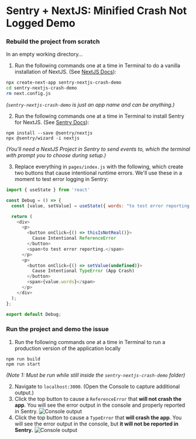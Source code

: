# Sentry + NextJS: Minified Crash Not Logged Demo

### Rebuild the project from scratch

In an empty working directory...

1. Run the following commands one at a time in Terminal to do a vanilla installation of NextJS. (See [NextJS Docs](https://nextjs.org/docs/api-reference/create-next-app)):
```bash
npx create-next-app sentry-nextjs-crash-demo
cd sentry-nextjs-crash-demo
rm next.config.js
```
_(`sentry-nextjs-crash-demo` is just an app name and can be anything.)_

2. Run the following commands one at a time in Terminal to install Sentry for NextJS. (See [Sentry Docs](https://docs.sentry.io/platforms/javascript/guides/nextjs/)):
```
npm install --save @sentry/nextjs
npx @sentry/wizard -i nextjs
```
_(You'll need a NextJS Project in Sentry to send events to, which the terminal with prompt you to choose during setup.)_

3. Replace everything in `pages/index.js` with the following, which create two buttons that cause intentional runtime errors. We'll use these in a moment to test error logging in Sentry:
```javascript
import { useState } from 'react'

const Debug = () => {
  const [value, setValue] = useState({ words: "to test error reporting." });

  return (
    <div>
      <p>
        <button onClick={() => thisIsNotReal()}>
          Cause Intentional ReferenceError
        </button>
        <span>to test error reporting.</span>
      </p>
      <p>
        <button onClick={() => setValue(undefined)}>
          Cause Intentional TypeError (App Crash)
        </button>
        <span>{value.words}</span>
      </p>
    </div>
  );
};

export default Debug;
```

### Run the project and demo the issue

1. Run the following commands one at a time in Terminal to run a production version of the application locally
```
npm run build
npm run start
```
_(Note 1: Must be run while still inside the `sentry-nextjs-crash-demo` folder)_

2. Navigate to `localhost:3000`. (Open the Console to capture additional output.)
3. Click the top button to cause a `ReferenceError` that **will not crash the app**. You will see the error output in the console and properly reported in Sentry.
![Console output](https://user-images.githubusercontent.com/8572738/132714415-27983dd8-6e19-405d-81e4-96c4010b3742.png)
4. Click the top button to cause a `TypeError` that **will crash the app**. You will see the error output in the console, but **it will not be reported in Sentry.**
![Console output](https://user-images.githubusercontent.com/8572738/132714355-c6900256-409d-47d6-8402-418e31c80c2e.png)
